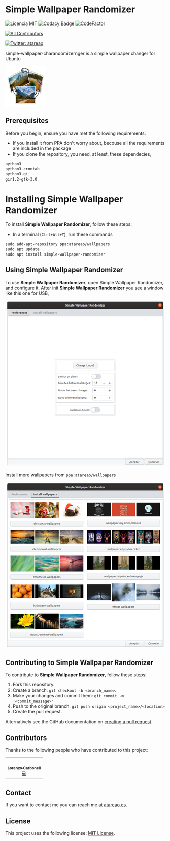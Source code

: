 # Simple Wallpaper Randomizer
![Licencia MIT](https://img.shields.io/badge/Licencia-MIT-green)
[![Codacy Badge](https://api.codacy.com/project/badge/Grade/b3e704c3f150404582cd23b9fcb4be32)](https://www.codacy.com/manual/atareao/simple-wallpaper-randomizer?utm_source=github.com&amp;utm_medium=referral&amp;utm_content=atareao/simple-wallpaper-randomizer&amp;utm_campaign=Badge_Grade)
[![CodeFactor](https://www.codefactor.io/repository/github/atareao/simple-wallpaper-randomizer/badge/master)](https://www.codefactor.io/repository/github/atareao/simple-wallpaper-randomizer/overview/master)

<!-- ALL-CONTRIBUTORS-BADGE:START - Do not remove or modify this section -->
[![All Contributors](https://img.shields.io/badge/all_contributors-1-orange.svg?style=flat-square)](#contributors-)
<!-- ALL-CONTRIBUTORS-BADGE:END -->


[![Twitter: atareao](https://img.shields.io/twitter/follow/atareao.svg?style=social)](https://twitter.com/atareao)


simple-wallpaper-charandomizernger is a simple wallpaper changer for Ubuntu

[![Simple Wall PaperRandomizer](./data/128x128/simple-wallpaper-randomizer.png)](https://www.atareao.es/aplicacion/fondos-de-pantalla-para-ubuntu/)



## Prerequisites

Before you begin, ensure you have met the following requirements:

* If you install it from PPA don't worry about, becouse all the requirements are included in the package
* If you clone the repository, you need, at least, these dependecies,

```
python3
python3-crontab
python3-gi
gir1.2-gtk-3.0
```
# Installing Simple Wallpaper Randomizer

To install **Simple Wallpaper Randomizer**, follow these steps:

* In a terminal (`Ctrl+Alt+T`), run these commands

```
sudo add-apt-repository ppa:atareao/wallpapers
sudo apt update
sudo apt install simple-wallpaper-randomizer
```

## Using Simple Wallpaper Randomizer

To use **Simple Wallpaper Randomizer**, open Simple Wallpaper Randomizer, and configure it. After init **Simple Wallpaper Randomizer** you see a window like this one for USB,

![start Simple Wallpaper Randomizer](./screenshots/image01.png)

Install more wallpapers from `ppa:atareao/wallpapers`

![wallpapers](./screenshots/image02.png)

## Contributing to Simple Wallpaper Randomizer

To contribute to **Simple Wallpaper Randomizer**, follow these steps:

1. Fork this repository.
2. Create a branch: `git checkout -b <branch_name>`.
3. Make your changes and commit them: `git commit -m '<commit_message>'`
4. Push to the original branch: `git push origin <project_name>/<location>`
5. Create the pull request.

Alternatively see the GitHub documentation on [creating a pull request](https://help.github.com/en/github/collaborating-with-issues-and-pull-requests/creating-a-pull-request).

## Contributors

Thanks to the following people who have contributed to this project:
<!-- ALL-CONTRIBUTORS-LIST:START - Do not remove or modify this section -->
<!-- prettier-ignore-start -->
<!-- markdownlint-disable -->
<table>
  <tr>
    <td align="center"><a href="https://www.atareao.es"><img src="https://avatars3.githubusercontent.com/u/298055?v=4" width="100px;" alt=""/><br /><sub><b>Lorenzo Carbonell</b></sub></a><br /><a href="https://github.com/atareao/simple-wallpaper-randomizer/commits?author=atareao" title="Code">💻</a></td>
  </tr>
</table>

<!-- markdownlint-enable -->
<!-- prettier-ignore-end -->
<!-- ALL-CONTRIBUTORS-LIST:END -->

## Contact

If you want to contact me you can reach me at [atareao.es](https://www.atareao.es).

## License

This project uses the following license: [MIT License](https://choosealicense.com/licenses/mit/).
